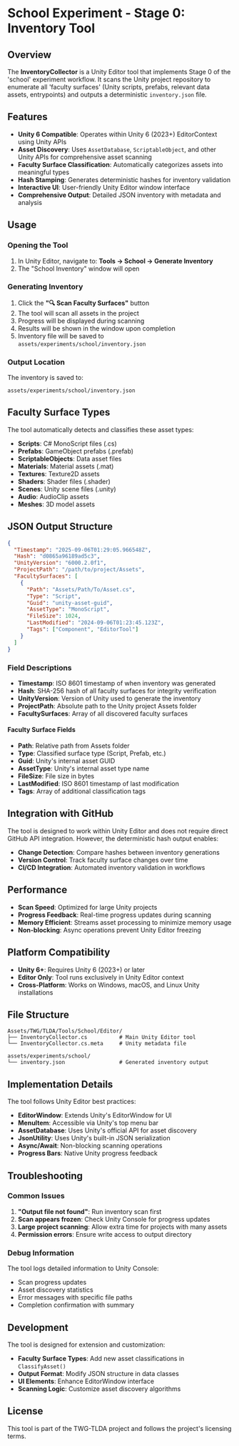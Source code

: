 # School Experiment - Stage 0: Inventory Tool

## Overview

The **InventoryCollector** is a Unity Editor tool that implements Stage 0 of the 'school' experiment workflow. It scans the Unity project repository to enumerate all 'faculty surfaces' (Unity scripts, prefabs, relevant data assets, entrypoints) and outputs a deterministic `inventory.json` file.

## Features

- **Unity 6 Compatible**: Operates within Unity 6 (2023+) EditorContext using Unity APIs
- **Asset Discovery**: Uses `AssetDatabase`, `ScriptableObject`, and other Unity APIs for comprehensive asset scanning
- **Faculty Surface Classification**: Automatically categorizes assets into meaningful types
- **Hash Stamping**: Generates deterministic hashes for inventory validation
- **Interactive UI**: User-friendly Unity Editor window interface
- **Comprehensive Output**: Detailed JSON inventory with metadata and analysis

## Usage

### Opening the Tool

1. In Unity Editor, navigate to: **Tools → School → Generate Inventory**
2. The "School Inventory" window will open

### Generating Inventory

1. Click the **"🔍 Scan Faculty Surfaces"** button
2. The tool will scan all assets in the project
3. Progress will be displayed during scanning
4. Results will be shown in the window upon completion
5. Inventory file will be saved to `assets/experiments/school/inventory.json`

### Output Location

The inventory is saved to:
```
assets/experiments/school/inventory.json
```

## Faculty Surface Types

The tool automatically detects and classifies these asset types:

- **Scripts**: C# MonoScript files (.cs)
- **Prefabs**: GameObject prefabs (.prefab)
- **ScriptableObjects**: Data asset files
- **Materials**: Material assets (.mat)
- **Textures**: Texture2D assets
- **Shaders**: Shader files (.shader)
- **Scenes**: Unity scene files (.unity)
- **Audio**: AudioClip assets
- **Meshes**: 3D model assets

## JSON Output Structure

```json
{
  "Timestamp": "2025-09-06T01:29:05.966548Z",
  "Hash": "d0865a96189ad5c3",
  "UnityVersion": "6000.2.0f1",
  "ProjectPath": "/path/to/project/Assets",
  "FacultySurfaces": [
    {
      "Path": "Assets/Path/To/Asset.cs",
      "Type": "Script",
      "Guid": "unity-asset-guid",
      "AssetType": "MonoScript",
      "FileSize": 1024,
      "LastModified": "2024-09-06T01:23:45.123Z",
      "Tags": ["Component", "EditorTool"]
    }
  ]
}
```

### Field Descriptions

- **Timestamp**: ISO 8601 timestamp of when inventory was generated
- **Hash**: SHA-256 hash of all faculty surfaces for integrity verification
- **UnityVersion**: Version of Unity used to generate the inventory
- **ProjectPath**: Absolute path to the Unity project Assets folder
- **FacultySurfaces**: Array of all discovered faculty surfaces

#### Faculty Surface Fields

- **Path**: Relative path from Assets folder
- **Type**: Classified surface type (Script, Prefab, etc.)
- **Guid**: Unity's internal asset GUID
- **AssetType**: Unity's internal asset type name
- **FileSize**: File size in bytes
- **LastModified**: ISO 8601 timestamp of last modification
- **Tags**: Array of additional classification tags

## Integration with GitHub

The tool is designed to work within Unity Editor and does not require direct GitHub API integration. However, the deterministic hash output enables:

- **Change Detection**: Compare hashes between inventory generations
- **Version Control**: Track faculty surface changes over time
- **CI/CD Integration**: Automated inventory validation in workflows

## Performance

- **Scan Speed**: Optimized for large Unity projects
- **Progress Feedback**: Real-time progress updates during scanning
- **Memory Efficient**: Streams asset processing to minimize memory usage
- **Non-blocking**: Async operations prevent Unity Editor freezing

## Platform Compatibility

- **Unity 6+**: Requires Unity 6 (2023+) or later
- **Editor Only**: Tool runs exclusively in Unity Editor context
- **Cross-Platform**: Works on Windows, macOS, and Linux Unity installations

## File Structure

```
Assets/TWG/TLDA/Tools/School/Editor/
├── InventoryCollector.cs          # Main Unity Editor tool
└── InventoryCollector.cs.meta     # Unity metadata file

assets/experiments/school/
└── inventory.json                 # Generated inventory output
```

## Implementation Details

The tool follows Unity Editor best practices:

- **EditorWindow**: Extends Unity's EditorWindow for UI
- **MenuItem**: Accessible via Unity's top menu bar
- **AssetDatabase**: Uses Unity's official API for asset discovery
- **JsonUtility**: Uses Unity's built-in JSON serialization
- **Async/Await**: Non-blocking scanning operations
- **Progress Bars**: Native Unity progress feedback

## Troubleshooting

### Common Issues

1. **"Output file not found"**: Run inventory scan first
2. **Scan appears frozen**: Check Unity Console for progress updates
3. **Large project scanning**: Allow extra time for projects with many assets
4. **Permission errors**: Ensure write access to output directory

### Debug Information

The tool logs detailed information to Unity Console:
- Scan progress updates
- Asset discovery statistics
- Error messages with specific file paths
- Completion confirmation with summary

## Development

The tool is designed for extension and customization:

- **Faculty Surface Types**: Add new asset classifications in `ClassifyAsset()`
- **Output Format**: Modify JSON structure in data classes
- **UI Elements**: Enhance EditorWindow interface
- **Scanning Logic**: Customize asset discovery algorithms

## License

This tool is part of the TWG-TLDA project and follows the project's licensing terms.